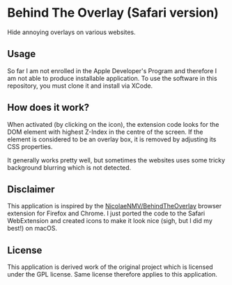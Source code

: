 #  Behind The Overlay (Safari version)

Hide annoying overlays on various websites.

## Usage

So far I am not enrolled in the Apple Developer's Program and therefore I am not able to produce installable application.
To use the software in this repository, you must clone it and install via XCode.

## How does it work?

When activated (by clicking on the icon), the extension code looks for the DOM element with highest Z-Index in the centre of the screen.
If the element is considered to be an overlay box, it is removed by adjusting its CSS properties.

It generally works pretty well, but sometimes the websites uses some tricky background blurring which is not detected.

## Disclaimer

This application is inspired by the [NicolaeNMV/BehindTheOverlay](https://github.com/NicolaeNMV/BehindTheOverlay) browser extension for Firefox and Chrome.
I just ported the code to the Safari WebExtension and created icons to make it look nice (sigh, but I did my best!) on macOS.

## License

This application is derived work of the original project which is licensed under the GPL license.
Same license therefore applies to this application.
